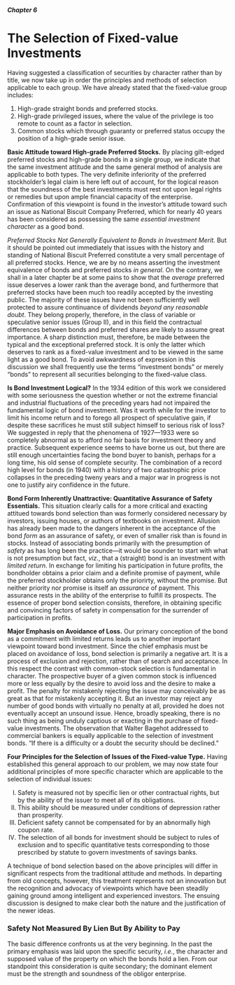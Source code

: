 ##### Chapter 6

# The Selection of Fixed-value Investments

Having suggested a classification of securities by character rather than by title, we now take up in order the principles and methods of selection applicable to each group. We have already stated that the fixed-value group includes:

1. High-grade straight bonds and preferred stocks.
2. High-grade privileged issues, where the value of the privilege is too remote to count as a factor in selection.
3. Common stocks which through guaranty or preferred status occupy the position of a high-grade senior issue.

**Basic Attitude toward High-grade Preferred Stocks.** By placing gilt-edged preferred stocks and high-grade bonds in a single group, we indicate that the same investment attitude and the same general method of analysis are applicable to both types. The very definite inferiority of the preferred stockholder’s legal claim is here left out of account, for the logical reason that the soundness of the best investments must rest not upon legal rights or remedies but upon ample financial capacity of the enterprise. Confirmation of this viewpoint is found in the investor’s attitude toward such an issue as National Biscuit Company Preferred, which for nearly 40 years has been considered as possessing the same *essential investment character* as a good bond.

*Preferred Stocks Not Generally Equivalent to Bonds in Investment Merit.* But it should be pointed out immediately that issues with the history and standing of National Biscuit Preferred constitute a very small percentage of all preferred stocks. Hence, we are by no means asserting the investment equivalence of bonds and preferred stocks *in general*. On the contrary, we shall in a later chapter be at some pains to show that the *average* preferred issue deserves a lower rank than the average bond, and furthermore that preferred stocks have been much too readily accepted by the investing public. The majority of these issues have not been sufficiently well protected to assure continuance of dividends *beyond any reasonable doubt*. They belong properly, therefore, in the class of variable or speculative senior issues (Group II), and in this field the contractual differences between bonds and preferred shares are likely to assume great importance. A sharp distinction must, therefore, be made between the typical and the exceptional preferred stock. It is only the latter which deserves to rank as a fixed-value investment and to be viewed in the same light as a good bond. To avoid awkwardness of expression in this discussion we shall frequently use the terms “investment bonds” or merely “bonds” to represent all securities belonging to the fixed-value class.

**Is Bond Investment Logical?** In the 1934 edition of this work we considered with some seriousness the question whether or not the extreme financial and industrial fluctuations of the preceding years had not impaired the fundamental logic of bond investment. Was it worth while for the investor to limit his income return and to forego all prospect of speculative gain, if despite these sacrifices he must still subject himself to serious risk of loss? We suggested in reply that the phenomena of 1927—1933 were so completely abnormal as to afford no fair basis for investment theory and practice. Subsequent experience seems to have borne us out, but there are still enough uncertainties facing the bond buyer to banish, perhaps for a long time, his old sense of complete security. The combination of a record high level for bonds (in 1940) with a history of two catastrophic price collapses in the preceding tweny years and a major war in progress is not one to justify airy confidence in the future.

**Bond Form Inherently Unattractive: Quantitative Assurance of Safety Essentials.** This situation clearly calls for a more critical and exacting attitued towards bond selection than was formerly considered necessary by investors, issuing houses, or authors of textbooks on investment. Allusion has already been made to the dangers inherent in the acceptance of the bond *form* as an assurance of safety, or even of smaller risk than is found in stocks. Instead of associating bonds primarily with the presumption of *safety* as has long been the practice—it would be sounder to start with what is not presumption but fact, *viz.*, that a (straight) bond is an investment with *limited return*. In exchange for limiting his participation in future profits, the bondholder obtains a prior claim and a definite promise of payment, while the preferred stockholder obtains only the priorirty, without the promise. But neither priority nor promise is itself an *assurance* of payment. This assurance rests in the ability of the enterprise to fulfill its prospects. The essence of proper bond selection consists, therefore, in obtaining specific and convincing factors of safety in compensation for the surrender of participation in profits.

**Major Emphasis on Avoidance of Loss.** Our primary conception of the bond as a commitment with limited returns leads us to another important viewpoint toward bond investment. Since the chief emphasis must be placed on avoidance of loss, bond selection is primarily a negative art. It is a process of exclusion and rejection, rather than of search and acceptance. In this respect the contrast with common-stock selection is fundamental in character. The prospective buyer of a given common stock is influenced more or less equally by the desire to avoid loss and the desire to make a profit. The penalty for mistakenly rejecting the issue may conceivably be as great as that for mistakenly accepting it. But an investor may reject any number of good bonds with virtually no penalty at all, provided he does not eventually accept an unsound issue. Hence, broadly speaking, there is no such thing as being unduly captious or exacting in the purchase of fixed-value investments. The observation that Walter Bagehot addressed to commercial bankers is equally applicable to the selection of investment bonds. “If there is a difficulty or a doubt the security should be declined.”

**Four Principles for the Selection of Issues of the Fixed-value Type.** Having established this general approach to our problem, we may now state four additional principles of more specific character which are applicable to the selection of individual issues:

<ol type="I">
  <li>
    Safety is measured not by specific lien or other contractual rights, but by the ability of the issuer to meet all of its obligations.
  </li>
  <li>
    This ability should be measured under conditions of depression rather than prosperity.
  </li>
  <li>
    Deficient safety cannot be compensated for by an abnormally high coupon rate.
  </li>
  <li>
    The selection of all bonds for investment should be subject to rules of exclusion and to specific quantitative tests corresponding to those prescribed by statute to govern investments of savings banks.
  </li>
</ol>

A technique of bond selection based on the above principles will differ in significant respects from the traditional attitude and methods. In departing from old concepts, however, this treatment represents not an innovation but the recognition and advocacy of viewpoints which have been steadily gaining ground among intelligent and experienced investors. The ensuing discussion is designed to make clear both the nature and the justification of the newer ideas.

### Safety Not Measured By Lien But By Ability to Pay

The basic difference confronts us at the very beginning. In the past the primary emphasis was laid upon the specific security, *i.e.*, the character and supposed value of the property on which the bonds hold a lien. From our standpoint this consideration is quite secondary; the dominant element must be the strength and soundness of the obligor enterprise.
